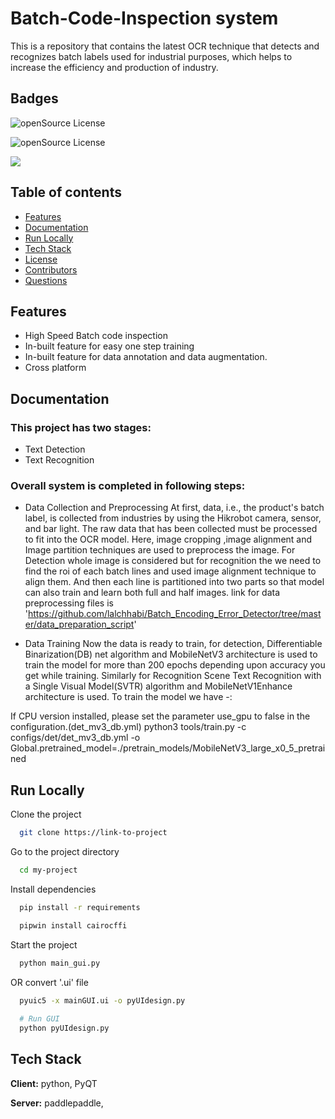 
# Batch-Code-Inspection system

This is a repository that contains the latest OCR technique that detects and recognizes batch labels used for industrial purposes, which helps to increase the efficiency and production of industry.


## Badges

![openSource License](https://img.shields.io/badge/License-Commercial-blue)

![openSource License](https://img.shields.io/badge/build-passing-green)

![](https://img.shields.io/badge/Python-3776AB?style=for-the-badge&logo=python&logoColor=white)

## Table of contents 

* [Features](#features)
* [Documentation](#documentation)
* [Run Locally](#run)
* [Tech Stack](#tecchstack)
* [License](#license)
* [Contributors](#contributors)
* [Questions](#questions)

<a name="features"></a>
## Features

- High Speed Batch code inspection
- In-built feature for easy one step training
- In-built feature for data annotation and data augmentation.
- Cross platform

<a name="documentation"></a>
## Documentation

### This project has two stages:

- Text Detection
- Text Recognition

### Overall system is completed in following steps:
- Data Collection and Preprocessing
At first, data, i.e., the product's batch label, is collected from industries by using the Hikrobot camera, sensor, and bar light. The raw data that has been collected must be processed to fit into the OCR model. Here, image cropping ,image alignment and Image partition techniques are used to preprocess the image. For Detection whole image is considered but for recognition the we need to find the roi of each batch lines and used image alignment technique to align them. And then each line is partitioned into two parts so that model can also train and learn both full and half images. link for data preprocessing files is 'https://github.com/lalchhabi/Batch_Encoding_Error_Detector/tree/master/data_preparation_script'

- Data Training
Now the data is ready to train, for detection, Differentiable Binarization(DB) net algorithm and MobileNetV3 architecture is used to train the model for more than 200 epochs depending upon accuracy you get while training. Similarly for Recognition Scene Text Recognition with a Single Visual Model(SVTR) algorithm and MobileNetV1Enhance architecture is used. To train the model we have -:

If CPU version installed, please set the parameter use_gpu to false in the configuration.(det_mv3_db.yml) python3 tools/train.py -c configs/det/det_mv3_db.yml
-o Global.pretrained_model=./pretrain_models/MobileNetV3_large_x0_5_pretrained

<a name="run"></a>
## Run Locally

Clone the project

```bash
  git clone https://link-to-project
```

Go to the project directory

```bash
  cd my-project
```

Install dependencies

```bash
  pip install -r requirements
```
```bash
  pipwin install cairocffi
```

Start the project

```bash
  python main_gui.py
```
OR convert '.ui' file 
```bash
  pyuic5 -x mainGUI.ui -o pyUIdesign.py
  
  # Run GUI
  python pyUIdesign.py
```

<a name="techstack"></a>
## Tech Stack

**Client:** python, PyQT

**Server:** paddlepaddle, 

